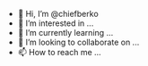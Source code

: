 - 👋 Hi, I’m @chiefberko
- 👀 I’m interested in ...
- 🌱 I’m currently learning ...
- 💞️ I’m looking to collaborate on ...
- 📫 How to reach me ...

<!---
chiefberko/chiefberko is a ✨ special ✨ repository because its `README.md` (this file) appears on your GitHub profile.
You can click the Preview link to take a look at your changes.
--->
